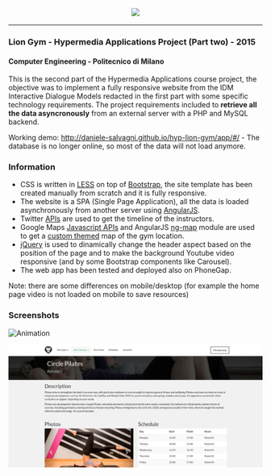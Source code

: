 <p align="center"><img src="https://user-images.githubusercontent.com/6751621/28461252-0fc6e73e-6e16-11e7-87a7-2277b3765efa.png"></p>

-----

### Lion Gym - Hypermedia Applications Project (Part two) - 2015
#### Computer Engineering - Politecnico di Milano

This is the second part of the Hypermedia Applications course project, the objective was to implement a fully responsive website from the IDM Interactive Dialogue Models redacted in the first part with some specific technology requirements. The project requirements included to **retrieve all the data asyncronously** from an external server with a PHP and MySQL backend.

Working demo: http://daniele-salvagni.github.io/hyp-lion-gym/app/#/ - The database is no longer online, so most of the data will not load anymore.

### Information

- CSS is written in [LESS](http://lesscss.org/) on top of [Bootstrap](http://getbootstrap.com/), the site template has been created manually from scratch and it is fully responsive.
- The website is a SPA (Single Page Application), all the data is loaded asynchronously from another server using [AngularJS](https://angularjs.org/).
- Twitter [APIs](https://dev.twitter.com/rest/reference/get/statuses/user_timeline) are used to get the timeline of the instructors.
- Google Maps [Javascript APIs](https://developers.google.com/maps/documentation/javascript/) and AngularJS [ng-map](http://ngmap.github.io/) module are used to get a [custom themed](https://developers.google.com/maps/documentation/javascript/styling) map of the gym location.
- [jQuery](https://jquery.com/) is used to dinamically change the header aspect based on the position of the page and to make the background Youtube video responsive (and by some Bootstrap components like Carousel).
- The web app has been tested and deployed also on PhoneGap.

Note: there are some differences on mobile/desktop (for example the home page video is not loaded on mobile to save resources)

### Screenshots

![Animation](https://github.com/daniele-salvagni/hyp-lion-gym/blob/master/screenvid.gif)

![CoursePage](https://github.com/daniele-salvagni/hyp-lion-gym/blob/master/screenshot2.png)
